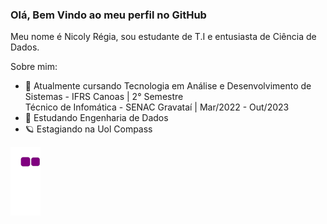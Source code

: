 ### Olá, Bem Vindo ao meu perfil no GitHub
Meu nome é Nicoly Régia, sou estudante de T.I e entusiasta de Ciência de Dados.

Sobre mim:

- 🔭 Atualmente cursando Tecnologia em Análise e Desenvolvimento de Sistemas - IFRS Canoas | 2° Semestre  <br>
     Técnico de Infomática - SENAC Gravataí | Mar/2022 - Out/2023
     <br>
- 🌱 Estudando Engenharia de Dados
     <br>
- 🪐 Estagiando na Uol Compass <br>


![snake](https://github.com/nivkr/nivkr/blob/output/github-contribution-grid-snake.gif)

